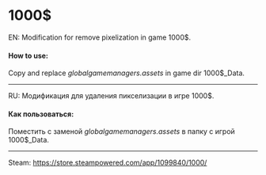 # 1000$

EN: Modification for remove pixelization in game 1000$.

#### How to use:

Copy and replace *globalgamemanagers.assets* in game dir 1000$_Data.

---

RU: Модификация для удаления пикселизации в игре 1000$.

#### Как пользоваться:

Поместить с заменой *globalgamemanagers.assets* в папку с игрой 1000$_Data.

---

Steam: https://store.steampowered.com/app/1099840/1000/
